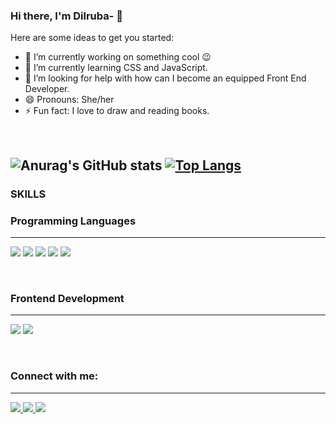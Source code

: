 ### Hi there, I'm Dilruba-  👋


Here are some ideas to get you started:

- 🔭 I’m currently working on something cool 😉
- 🌱 I’m currently learning CSS and JavaScript.
- 🤔 I’m looking for help with how can I become an equipped Front End Developer.
- 😄 Pronouns: She/her
- ⚡ Fun fact:  I love to draw and reading books.

<br/>


![Anurag's GitHub stats](https://github-readme-stats.vercel.app/api?username=Dilruba-00&show_icons=true&theme=buefy)
[![Top Langs](https://github-readme-stats.vercel.app/api/top-langs/?username=Dilruba-00&layout=lyout)](https://github.com/dilruba-00/github-readme-stats) 
---------------------------------------------------------------------------------------------------------------------------------------------------------------
### SKILLS

### Programming Languages
---------------------------------------------------------------------------------------------------------------------------------------------------------------
<img src="https://img.icons8.com/color/50/000000/java-coffee-cup-logo--v2.png"/> <img src="https://img.icons8.com/color/48/000000/javascript--v1.png"/> <img src="https://img.icons8.com/color/50/000000/c-plus-plus-logo.png"/>  <img src="https://img.icons8.com/color/50/000000/c-programming.png"/> <img src="https://img.icons8.com/color/50/000000/c-sharp-logo.png"/>

<br/>
 
 ### Frontend Development
---------------------------------------------------------------------------------------------------------------------------------------------------------------
<img src="https://img.icons8.com/color/50/000000/html-5--v1.png"/>  <img src="https://img.icons8.com/color/50/000000/css3.png"/>
 
 <br/>
 
### Connect with me:
---------------------------------------------------------------------------------------------------------------------------------------------------------------
 
<a href="https://www.linkedin.com/in/dilruba-tun%C3%A7ez-869b24200/"> <img src="https://img.icons8.com/ios-filled/30/000000/linkedin.png"/> </a> <a href="https://www.tumblr.com/blog/yokdahadinolar"> <img src="https://img.icons8.com/ios-filled/30/000000/tumblr--v2.png"/> </a> <a href="https://tr.pinterest.com/muzlucilekkk/_saved/"> <img src="https://img.icons8.com/ios-glyphs/30/000000/pinterest.png"/> </a>



 
